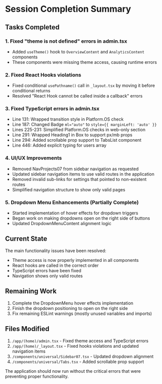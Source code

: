 # Session Completion Summary

## Tasks Completed

### 1. Fixed "theme is not defined" errors in admin.tsx
- Added `useTheme()` hook to `OverviewContent` and `AnalyticsContent` components
- These components were missing theme access, causing runtime errors

### 2. Fixed React Hooks violations
- Fixed conditional `usePathname()` call in `_layout.tsx` by moving it before conditional returns
- Resolved "React Hook cannot be called inside a callback" errors

### 3. Fixed TypeScript errors in admin.tsx
- Line 131: Wrapped transition style in Platform.OS check
- Line 187: Changed Badge `ml="auto"` to `style={{ marginLeft: 'auto' }}`
- Lines 225-231: Simplified Platform.OS checks in web-only section
- Line 291: Wrapped Heading1 in Box to support px/mb props
- Line 294: Added scrollable prop support to TabsList component
- Line 446: Added explicit typing for users array

### 4. UI/UX Improvements
- Removed NavProjects07 from sidebar navigation as requested
- Updated sidebar navigation items to use valid routes in the application
- Removed invalid sub-links for settings that pointed to non-existent routes
- Simplified navigation structure to show only valid pages

### 5. Dropdown Menu Enhancements (Partially Complete)
- Started implementation of hover effects for dropdown triggers
- Began work on making dropdowns open on the right side of buttons
- Updated DropdownMenuContent alignment logic

## Current State

The main functionality issues have been resolved:
- Theme access is now properly implemented in all components
- React hooks are called in the correct order
- TypeScript errors have been fixed
- Navigation shows only valid routes

## Remaining Work

1. Complete the DropdownMenu hover effects implementation
2. Finish the dropdown positioning to open on the right side
3. Fix remaining ESLint warnings (mostly unused variables and imports)

## Files Modified

1. `/app/(home)/admin.tsx` - Fixed theme access and TypeScript errors
2. `/app/(home)/_layout.tsx` - Fixed hooks violations and updated navigation items
3. `/components/universal/Sidebar07.tsx` - Updated dropdown alignment
4. `/components/universal/Tabs.tsx` - Added scrollable prop support

The application should now run without the critical errors that were preventing proper functionality.